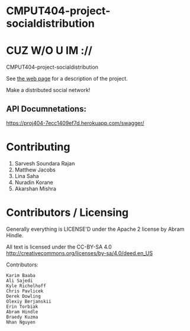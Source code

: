 CMPUT404-project-socialdistribution
===================================
# CUZ W/O U IM ://
CMPUT404-project-socialdistribution

See [the web page](https://uofa-cmput404.github.io/general/project.html) for a description of the project.

Make a distributed social network!

## API Documnetations:
https://proj404-7ecc1409ef7d.herokuapp.com/swagger/

Contributing
============

1. Sarvesh Soundara Rajan
2. Matthew Jacobs
3. Lina Saha
4. Nuradin Korane
5. Akarshan Mishra

Contributors / Licensing
========================

Generally everything is LICENSE'D under the Apache 2 license by Abram Hindle.

All text is licensed under the CC-BY-SA 4.0 http://creativecommons.org/licenses/by-sa/4.0/deed.en_US

Contributors:

    Karim Baaba
    Ali Sajedi
    Kyle Richelhoff
    Chris Pavlicek
    Derek Dowling
    Olexiy Berjanskii
    Erin Torbiak
    Abram Hindle
    Braedy Kuzma
    Nhan Nguyen 
